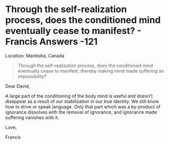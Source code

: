 # Through the self-realization process, does the conditioned mind eventually cease to manifest? - Francis Answers -121

Location: Manitoba, Canada

>Through the self-realization process, does the conditioned mind eventually cease to manifest, thereby making mind made suffering an impossibility?

Dear David,

A large part of the conditioning of the body mind is useful and doesn't disappear as a result of our stabilization in our true identity. We still know how to drive or speak language. Only that part which was a by-product of ignorance dissolves with the removal of ignorance, and ignorance made suffering vanishes with it.

Love,

Francis

